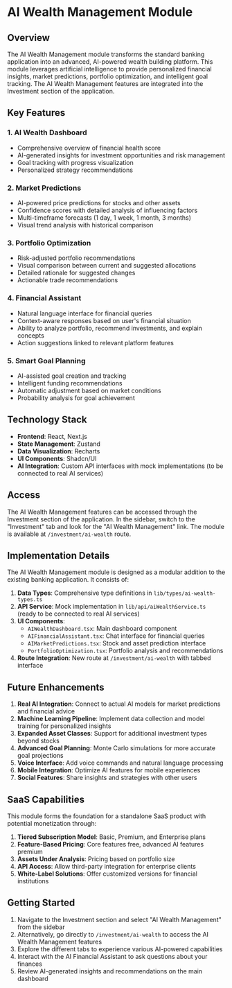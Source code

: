 # AI Wealth Management Module

## Overview

The AI Wealth Management module transforms the standard banking application into an advanced, AI-powered wealth building platform. This module leverages artificial intelligence to provide personalized financial insights, market predictions, portfolio optimization, and intelligent goal tracking. The AI Wealth Management features are integrated into the Investment section of the application.

## Key Features

### 1. AI Wealth Dashboard

- Comprehensive overview of financial health score
- AI-generated insights for investment opportunities and risk management
- Goal tracking with progress visualization
- Personalized strategy recommendations

### 2. Market Predictions

- AI-powered price predictions for stocks and other assets
- Confidence scores with detailed analysis of influencing factors
- Multi-timeframe forecasts (1 day, 1 week, 1 month, 3 months)
- Visual trend analysis with historical comparison

### 3. Portfolio Optimization

- Risk-adjusted portfolio recommendations
- Visual comparison between current and suggested allocations
- Detailed rationale for suggested changes
- Actionable trade recommendations

### 4. Financial Assistant

- Natural language interface for financial queries
- Context-aware responses based on user's financial situation
- Ability to analyze portfolio, recommend investments, and explain concepts
- Action suggestions linked to relevant platform features

### 5. Smart Goal Planning

- AI-assisted goal creation and tracking
- Intelligent funding recommendations
- Automatic adjustment based on market conditions
- Probability analysis for goal achievement

## Technology Stack

- **Frontend**: React, Next.js
- **State Management**: Zustand
- **Data Visualization**: Recharts
- **UI Components**: Shadcn/UI
- **AI Integration**: Custom API interfaces with mock implementations (to be connected to real AI services)

## Access

The AI Wealth Management features can be accessed through the Investment section of the application. In the sidebar, switch to the "Investment" tab and look for the "AI Wealth Management" link. The module is available at `/investment/ai-wealth` route.

## Implementation Details

The AI Wealth Management module is designed as a modular addition to the existing banking application. It consists of:

1. **Data Types**: Comprehensive type definitions in `lib/types/ai-wealth-types.ts`
2. **API Service**: Mock implementation in `lib/api/aiWealthService.ts` (ready to be connected to real AI services)
3. **UI Components**:
   - `AIWealthDashboard.tsx`: Main dashboard component
   - `AIFinancialAssistant.tsx`: Chat interface for financial queries
   - `AIMarketPredictions.tsx`: Stock and asset prediction interface
   - `PortfolioOptimization.tsx`: Portfolio analysis and recommendations
4. **Route Integration**: New route at `/investment/ai-wealth` with tabbed interface

## Future Enhancements

1. **Real AI Integration**: Connect to actual AI models for market predictions and financial advice
2. **Machine Learning Pipeline**: Implement data collection and model training for personalized insights
3. **Expanded Asset Classes**: Support for additional investment types beyond stocks
4. **Advanced Goal Planning**: Monte Carlo simulations for more accurate goal projections
5. **Voice Interface**: Add voice commands and natural language processing
6. **Mobile Integration**: Optimize AI features for mobile experiences
7. **Social Features**: Share insights and strategies with other users

## SaaS Capabilities

This module forms the foundation for a standalone SaaS product with potential monetization through:

1. **Tiered Subscription Model**: Basic, Premium, and Enterprise plans
2. **Feature-Based Pricing**: Core features free, advanced AI features premium
3. **Assets Under Analysis**: Pricing based on portfolio size
4. **API Access**: Allow third-party integration for enterprise clients
5. **White-Label Solutions**: Offer customized versions for financial institutions

## Getting Started

1. Navigate to the Investment section and select "AI Wealth Management" from the sidebar
2. Alternatively, go directly to `/investment/ai-wealth` to access the AI Wealth Management features
3. Explore the different tabs to experience various AI-powered capabilities
4. Interact with the AI Financial Assistant to ask questions about your finances
5. Review AI-generated insights and recommendations on the main dashboard
